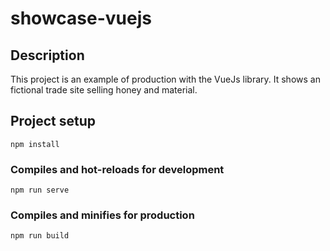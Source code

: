 # showcase-vuejs

## Description
This project is an example of production with the VueJs library. It shows an fictional trade site selling honey and material.

## Project setup
```
npm install
```

### Compiles and hot-reloads for development
```
npm run serve
```

### Compiles and minifies for production
```
npm run build
```